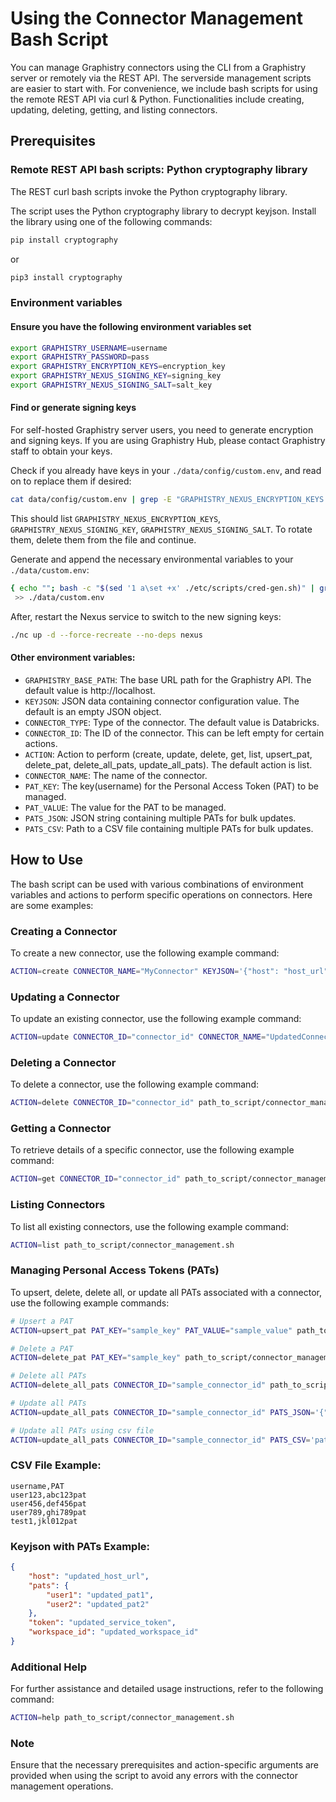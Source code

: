 # Using the Connector Management Bash Script

You can manage Graphistry connectors using the CLI from a Graphistry server or remotely via the REST API. The serverside management scripts are easier to start with. For convenience, we include bash scripts for using the remote REST API via curl & Python. Functionalities include creating, updating, deleting, getting, and listing connectors.

## Prerequisites

### Remote REST API bash scripts: Python cryptography library

The REST curl bash scripts invoke the Python cryptography library.

The script uses the Python cryptography library to decrypt keyjson. Install the library using one of the following commands:
```bash
pip install cryptography
```
or
```bash
pip3 install cryptography
```
### Environment variables

#### Ensure you have the following environment variables set

```bash
export GRAPHISTRY_USERNAME=username
export GRAPHISTRY_PASSWORD=pass
export GRAPHISTRY_ENCRYPTION_KEYS=encryption_key
export GRAPHISTRY_NEXUS_SIGNING_KEY=signing_key
export GRAPHISTRY_NEXUS_SIGNING_SALT=salt_key
```

#### Find or generate signing keys

For self-hosted Graphistry server users, you need to generate encryption and signing keys. If you are using Graphistry Hub, please contact Graphistry staff to obtain your keys.

Check if you already have keys in your `./data/config/custom.env`, and read on to replace them if desired:

```bash
cat data/config/custom.env | grep -E "GRAPHISTRY_NEXUS_ENCRYPTION_KEYS|GRAPHISTRY_NEXUS_SIGNING_KEY|GRAPHISTRY_NEXUS_SIGNING_SALT"
```

This should list `GRAPHISTRY_NEXUS_ENCRYPTION_KEYS`, `GRAPHISTRY_NEXUS_SIGNING_KEY`, `GRAPHISTRY_NEXUS_SIGNING_SALT`. To rotate them, delete them from the file and continue.

Generate and append the necessary environmental variables to your `./data/custom.env`:

```bash
{ echo ""; bash -c "$(sed '1 a\set +x' ./etc/scripts/cred-gen.sh)" | grep -E "GRAPHISTRY_NEXUS_ENCRYPTION_KEYS|GRAPHISTRY_NEXUS_SIGNING_KEY|GRAPHISTRY_NEXUS_SIGNING_SALT"; }
 >> ./data/custom.env
```

After, restart the Nexus service to switch to the new signing keys:

```bash
./nc up -d --force-recreate --no-deps nexus
```

#### Other environment variables:
- `GRAPHISTRY_BASE_PATH`: The base URL path for the Graphistry API. The default value is http://localhost.
- `KEYJSON`: JSON data containing connector configuration value. The default is an empty JSON object.
- `CONNECTOR_TYPE`: Type of the connector. The default value is Databricks.
- `CONNECTOR_ID`: The ID of the connector. This can be left empty for certain actions.
- `ACTION`: Action to perform (create, update, delete, get, list, upsert_pat, delete_pat, delete_all_pats, update_all_pats). The default action is list.
- `CONNECTOR_NAME`: The name of the connector.
- `PAT_KEY`: The key(username) for the Personal Access Token (PAT) to be managed.
- `PAT_VALUE`: The value for the PAT to be managed.
- `PATS_JSON`: JSON string containing multiple PATs for bulk updates.
- `PATS_CSV`: Path to a CSV file containing multiple PATs for bulk updates.

## How to Use

The bash script can be used with various combinations of environment variables and actions to perform specific operations on connectors. Here are some examples:

### Creating a Connector

To create a new connector, use the following example command:

```bash
ACTION=create CONNECTOR_NAME="MyConnector" KEYJSON='{"host": "host_url", "pats": {"user1": "pat1", "user2": "pat2"}, "token": "service_token", "workspace_id": "workspace_id"}' path_to_script/connector_management.sh
```

### Updating a Connector

To update an existing connector, use the following example command:

```bash
ACTION=update CONNECTOR_ID="connector_id" CONNECTOR_NAME="UpdatedConnector" KEYJSON='{"host": "updated_host_url", "pats": {"user1": "updated_pat1", "user2": "updated_pat2"}, "token": "updated_service_token", "workspace_id": "updated_workspace_id"}' path_to_script/connector_management.sh
```

### Deleting a Connector

To delete a connector, use the following example command:

```bash
ACTION=delete CONNECTOR_ID="connector_id" path_to_script/connector_management.sh
```

### Getting a Connector

To retrieve details of a specific connector, use the following example command:

```bash
ACTION=get CONNECTOR_ID="connector_id" path_to_script/connector_management.sh
```

### Listing Connectors

To list all existing connectors, use the following example command:

```bash
ACTION=list path_to_script/connector_management.sh
```

### Managing Personal Access Tokens (PATs)

To upsert, delete, delete all, or update all PATs associated with a connector, use the following example commands:

```bash
# Upsert a PAT
ACTION=upsert_pat PAT_KEY="sample_key" PAT_VALUE="sample_value" path_to_script/connector_management.sh

# Delete a PAT
ACTION=delete_pat PAT_KEY="sample_key" path_to_script/connector_management.sh

# Delete all PATs
ACTION=delete_all_pats CONNECTOR_ID="sample_connector_id" path_to_script/connector_management.sh

# Update all PATs 
ACTION=update_all_pats CONNECTOR_ID="sample_connector_id" PATS_JSON='{"user10":"pat_value"}' path_to_script/connector_management.sh

# Update all PATs using csv file
ACTION=update_all_pats CONNECTOR_ID="sample_connector_id" PATS_CSV='path/to/pats.csv' path_to_script/connector_management.sh
```

### CSV File Example:
```csv
username,PAT
user123,abc123pat
user456,def456pat
user789,ghi789pat
test1,jkl012pat
```
### Keyjson with PATs Example:
```json
{
    "host": "updated_host_url",
    "pats": {
        "user1": "updated_pat1",
        "user2": "updated_pat2"
    },
    "token": "updated_service_token",
    "workspace_id": "updated_workspace_id"
}
```

### Additional Help

For further assistance and detailed usage instructions, refer to the following command:

```bash
ACTION=help path_to_script/connector_management.sh
```

### Note

Ensure that the necessary prerequisites and action-specific arguments are provided when using the script to avoid any errors with the connector management operations.